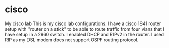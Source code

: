 # cisco
My cisco lab
This is my cisco lab configurations. I have a cisco 1841 router setup with "router on a stick" to be able to route traffic from four vlans that I have setup in a 2960 switch. I enabled DHCP and RIPv2 in the router. I used RIP as my DSL modem does not support OSPF routing protocol. 
